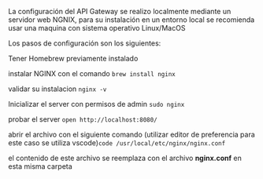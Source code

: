 La configuración del API Gateway se realizo localmente mediante un servidor web NGNIX,
para su instalación en un entorno local se recomienda usar una maquina con sistema operativo Linux/MacOS

Los pasos de configuración son los siguientes:

Tener Homebrew previamente instalado

instalar NGINX con el comando `brew install nginx`

validar su instalacion `nginx -v`

Inicializar el server con permisos de admin `sudo nginx`

probar el server `open http://localhost:8080/`

abrir el archivo con el siguiente comando (utilizar editor de preferencia para este caso se utiliza vscode)`code /usr/local/etc/nginx/nginx.conf`

el contenido de este archivo se reemplaza con el archivo **nginx.conf** en esta misma carpeta
